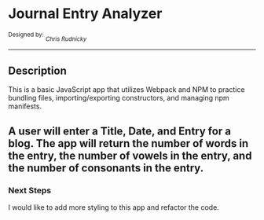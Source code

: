 # Journal Entry Analyzer
<sup>Designed by:</sup> <sub>_Chris Rudnicky_</sub>

---

## Description

This is a basic JavaScript app that utilizes Webpack and NPM to practice bundling files, importing/exporting constructors, and managing npm manifests.

A user will enter a Title, Date, and Entry for a blog. The app will return the number of words in the entry, the number of vowels in the entry, and the number of consonants in the entry.
---

### Next Steps

I would like to add more styling to this app and refactor the code.
